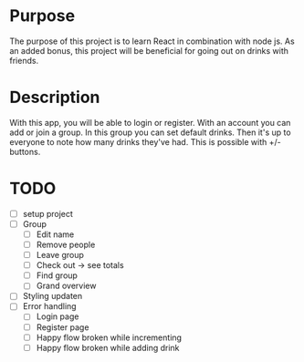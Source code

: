 # Purpose #
The purpose of this project is to learn React in combination with node js. As an added bonus, this project will be beneficial for going out on drinks with friends.

# Description #
With this app, you will be able to login or register. With an account you can add or join a group. In this group you can set default drinks. Then it's up to everyone to note how many drinks they've had. This is possible with +/- buttons.
# TODO #
- [ ] setup project
- [ ] Group
  - [ ] Edit name
  - [ ] Remove people
  - [ ] Leave group
  - [ ] Check out -> see totals
  - [ ] Find group
  - [ ] Grand overview
- [ ] Styling updaten
- [ ] Error handling
  - [ ] Login page
  - [ ] Register page
  - [ ] Happy flow broken while incrementing
  - [ ] Happy flow broken while adding drink
